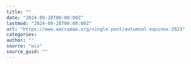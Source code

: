 ```yaml
---
title: ""
date: "2024-09-28T00:00:00Z"
lastmod: "2024-09-28T00:00:00Z"
url: "https://www.waccamaw.org/single-post/autumnal-equinox-2023"
categories:
author: ""
source: "wix"
source_guid: ""
---
```




